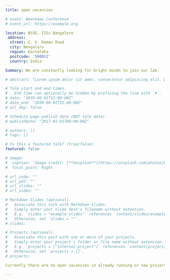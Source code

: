 ```yaml
---
title: open vacancies

# event: Wowchemy Conference
# event_url: https://example.org

location: BSSE, IISc Bangalore
 address:
  street: C. V. Raman Road
  city: Bengaluru
  region: Karnataka
  postcode: '560012'
  country: India

Summary: We are constantly looking for bright minds to join our lab. 

# abstract: "Lorem ipsum dolor sit amet, consectetur adipiscing elit. Duis posuere tellusac convallis placerat. Proin tincidunt magna sed ex sollicitudin condimentum. Sed ac faucibus dolor, scelerisque sollicitudin nisi. Cras purus urna, suscipit quis sapien eu, pulvinar tempor diam."

# Talk start and end times.
#   End time can optionally be hidden by prefixing the line with `#`.
# date: "2030-06-01T13:00:00Z"
# date_end: "2030-06-01T15:00:00Z"
# all_day: false

# Schedule page publish date (NOT talk date).
# publishDate: "2017-01-01T00:00:00Z"

# authors: []
# tags: []

# Is this a featured talk? (true/false)
featured: false

# image:
#  caption: 'Image credit: [**Unsplash**](https://unsplash.com/photos/bzdhc5b3Bxs)'
#  focal_point: Right

# url_code: ""
# url_pdf: ""
# url_slides: ""
# url_video: ""

# Markdown Slides (optional).
#   Associate this talk with Markdown slides.
#   Simply enter your slide deck's filename without extension.
#   E.g. `slides = "example-slides"` references `content/slides/example-slides.md`.
#   Otherwise, set `slides = ""`.
# slides:

# Projects (optional).
#   Associate this post with one or more of your projects.
#   Simply enter your project's folder or file name without extension.
#   E.g. `projects = ["internal-project"]` references `content/project/deep-learning/index.md`.
#   Otherwise, set `projects = []`.
# projects:

Currently there are no open vacancies in already running or new projects. Nevertheless, Please write to us if you feel that the main motto and interest of the lab matches with yours. There are several ways to support applications from PhD students, Post-Docs, Research assitant, and interns at IISc and we will try to help your application in the best way possible. Please visit job vacancy section of the official webpage of IISc for more information.

---
```

